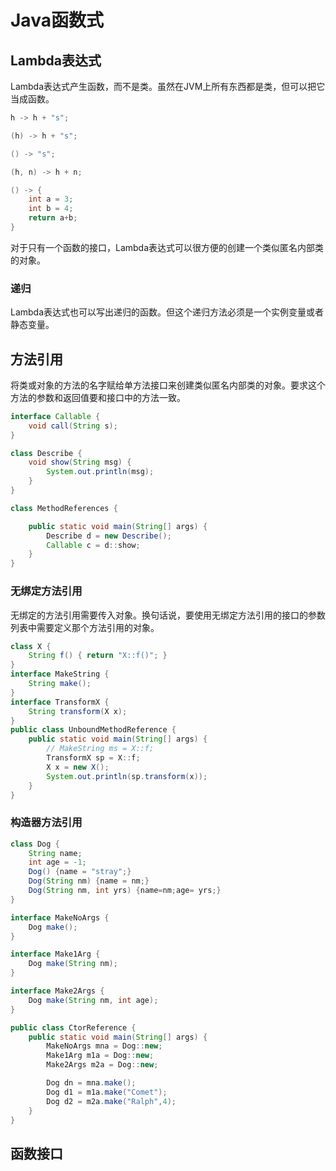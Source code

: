 # Java函数式

## Lambda表达式

Lambda表达式产生函数，而不是类。虽然在JVM上所有东西都是类，但可以把它当成函数。

```java
h -> h + "s";

(h) -> h + "s";

() -> "s";

(h, n) -> h + n;

() -> {
    int a = 3;
    int b = 4;
    return a+b;
}
```

对于只有一个函数的接口，Lambda表达式可以很方便的创建一个类似匿名内部类的对象。

### 递归

Lambda表达式也可以写出递归的函数。但这个递归方法必须是一个实例变量或者静态变量。

## 方法引用

将类或对象的方法的名字赋给单方法接口来创建类似匿名内部类的对象。要求这个方法的参数和返回值要和接口中的方法一致。

```java
interface Callable {
    void call(String s);
}

class Describe {
    void show(String msg) {
        System.out.println(msg);
    }
}

class MethodReferences {

    public static void main(String[] args) {
        Describe d = new Describe();
        Callable c = d::show;
    }
}

```

### 无绑定方法引用

无绑定的方法引用需要传入对象。换句话说，要使用无绑定方法引用的接口的参数列表中需要定义那个方法引用的对象。

```java
class X {
    String f() { return "X::f()"; }
}
interface MakeString {
    String make();
}
interface TransformX {
    String transform(X x);
}
public class UnboundMethodReference {
    public static void main(String[] args) {
        // MakeString ms = X::f;
        TransformX sp = X::f;
        X x = new X();
        System.out.println(sp.transform(x));
    }
}
```

### 构造器方法引用

```java
class Dog {
    String name;
    int age = -1;
    Dog() {name = "stray";}
    Dog(String nm) {name = nm;}
    Dog(String nm, int yrs) {name=nm;age= yrs;}
}

interface MakeNoArgs {
    Dog make();
}

interface Make1Arg {
    Dog make(String nm);
}

interface Make2Args {
    Dog make(String nm, int age);
}

public class CtorReference {
    public static void main(String[] args) {
        MakeNoArgs mna = Dog::new;
        Make1Arg m1a = Dog::new;
        Make2Args m2a = Dog::new;

        Dog dn = mna.make();
        Dog d1 = m1a.make("Comet");
        Dog d2 = m2a.make("Ralph",4);
    }
}
```

## 函数接口
